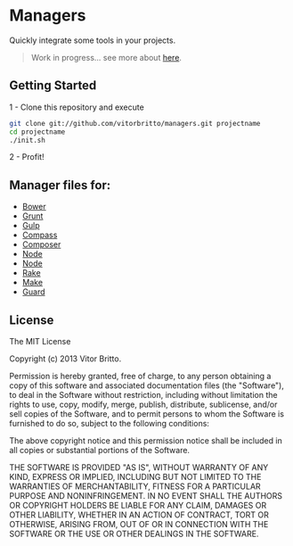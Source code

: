 # Managers

Quickly integrate some tools in your projects.

> Work in progress... see more about [here](https://github.com/vitorbritto/managers/issues/1). 

## Getting Started

1 - Clone this repository and execute

```bash
git clone git://github.com/vitorbritto/managers.git projectname
cd projectname
./init.sh
```

2 - Profit!

## Manager files for:

- [Bower](/bower)
- [Grunt](/grunt)
- [Gulp](/gulp)
- [Compass](/compass)
- [Composer](/composer)
- [Node](/node)
- [Node](/npm)
- [Rake](/rake)
- [Make](/make)
- [Guard](/guard)

## License

The MIT License

Copyright (c) 2013 Vitor Britto.

Permission is hereby granted, free of charge, to any person obtaining a copy
of this software and associated documentation files (the "Software"), to deal
in the Software without restriction, including without limitation the rights
to use, copy, modify, merge, publish, distribute, sublicense, and/or sell
copies of the Software, and to permit persons to whom the Software is
furnished to do so, subject to the following conditions:

The above copyright notice and this permission notice shall be included in
all copies or substantial portions of the Software.

THE SOFTWARE IS PROVIDED "AS IS", WITHOUT WARRANTY OF ANY KIND, EXPRESS OR
IMPLIED, INCLUDING BUT NOT LIMITED TO THE WARRANTIES OF MERCHANTABILITY,
FITNESS FOR A PARTICULAR PURPOSE AND NONINFRINGEMENT. IN NO EVENT SHALL THE
AUTHORS OR COPYRIGHT HOLDERS BE LIABLE FOR ANY CLAIM, DAMAGES OR OTHER
LIABILITY, WHETHER IN AN ACTION OF CONTRACT, TORT OR OTHERWISE, ARISING FROM,
OUT OF OR IN CONNECTION WITH THE SOFTWARE OR THE USE OR OTHER DEALINGS IN
THE SOFTWARE.

